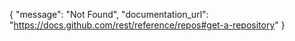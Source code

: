 {
"message": "Not Found",
"documentation_url": "https://docs.github.com/rest/reference/repos#get-a-repository"
}
